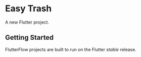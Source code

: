 # Easy Trash

A new Flutter project.

## Getting Started

FlutterFlow projects are built to run on the Flutter _stable_ release.
